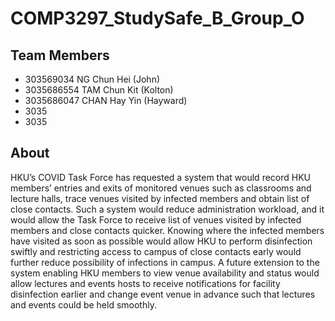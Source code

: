 # COMP3297_StudySafe_B_Group_O

## Team Members
- 303569034 NG Chun Hei (John) 
- 3035686554 TAM Chun Kit (Kolton)
- 3035686047 CHAN Hay Yin (Hayward)
- 3035
- 3035

## About
HKU’s COVID Task Force has requested a system that would record HKU members’ entries and exits of monitored venues such as classrooms and lecture halls, trace venues visited by infected members and obtain list of close contacts. Such a system would reduce administration workload, and it would allow the Task Force to receive list of venues visited by infected members and close contacts quicker. Knowing where the infected members have visited as soon as possible would allow HKU to perform disinfection swiftly and restricting access to campus of close contacts early would further reduce possibility of infections in campus. A future extension to the system enabling HKU members to view venue availability and status would allow lectures and events hosts to receive notifications for facility disinfection earlier and change event venue in advance such that lectures and events could be held smoothly.
